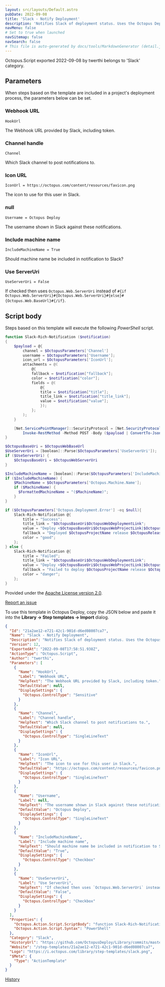 ```yaml
---
layout: src/layouts/Default.astro
pubDate: 2022-09-08
title: 'Slack - Notify Deployment'
description: 'Notifies Slack of deployment status. Uses the Octopus Deploy system variable to determine whether a deployment was successful.'
navMenu: false
# Set to true when launched
navSitemap: false
navSearch: false
# This file is auto-generated by docs/tools/MarkdownGenerator (detail.js)
---
```


Octopus.Script exported 2022-09-08 by twerthi belongs to 'Slack' category.

## Parameters

When steps based on the template are included in a project's deployment process, the parameters below can be set.


<div class="param">

### Webhook URL

`HookUrl`

The Webhook URL provided by Slack, including token.

</div>
        
<div class="param">

### Channel handle

`Channel`

Which Slack channel to post notifications to.

</div>
        
<div class="param">

### Icon URL

`IconUrl = https://octopus.com/content/resources/favicon.png`

The icon to use for this user in Slack.

</div>
        
<div class="param">

### null

`Username = Octopus Deploy`

The username shown in Slack against these notifications.

</div>
        
<div class="param">

### Include machine name

`IncludeMachineName = True`

Should machine name be included in notification to Slack?

</div>
        
<div class="param">

### Use ServerUri

`UseServerUri = False`

If checked then uses `Octopus.Web.ServerUri` instead of `#{if Octopus.Web.ServerUri}#{Octopus.Web.ServerUri}#{else}#{Octopus.Web.BaseUrl}#{/if}`.

</div>
        

## Script body

Steps based on this template will execute the following *PowerShell* script.

```powershell
function Slack-Rich-Notification ($notification)
{
    $payload = @{
        channel = $OctopusParameters['Channel']
        username = $OctopusParameters['Username'];
        icon_url = $OctopusParameters['IconUrl'];
        attachments = @(
            @{
            fallback = $notification["fallback"];
            color = $notification["color"];
            fields = @(
                @{
                title = $notification["title"];
                title_link = $notification["title_link"];
                value = $notification["value"];
                });
            };
        );
    }

    [Net.ServicePointManager]::SecurityProtocol = [Net.SecurityProtocolType]::Tls12
        Invoke-RestMethod -Method POST -Body ($payload | ConvertTo-Json -Depth 4) -Uri $OctopusParameters['HookUrl']  -ContentType 'application/json' -UseBasicParsing
}

$OctopusBaseUri = $OctopusWebBaseUrl
$UseServerUri = [boolean]::Parse($OctopusParameters['UseServerUri']);
if ($UseServerUri) {
	$OctopusBaseUri = $OctopusWebServerUri
}

$IncludeMachineName = [boolean]::Parse($OctopusParameters['IncludeMachineName']);
if ($IncludeMachineName) {
    $MachineName = $OctopusParameters['Octopus.Machine.Name'];
    if ($MachineName) {
      $FormattedMachineName = "($MachineName)";
    }
}

if ($OctopusParameters['Octopus.Deployment.Error'] -eq $null){
    Slack-Rich-Notification @{
        title = "Success";
        title_link = "$OctopusBaseUri$OctopusWebDeploymentLink";
        value = "Deploy <$OctopusBaseUri$OctopusWebProjectLink|$OctopusProjectName> release <$OctopusBaseUri$OctopusWebReleaseLink|$OctopusReleaseNumber> to $OctopusEnvironmentName $OctopusActionTargetRoles $OctopusDeploymentTenantName $FormattedMachineName";
        fallback = "Deployed $OctopusProjectName release $OctopusReleaseNumber to $OctopusEnvironmentName successfully";
        color = "good";
    };
} else {
    Slack-Rich-Notification @{
        title = "Failed";
        title_link = "$OctopusBaseUri$OctopusWebDeploymentLink";
        value = "Deploy <$OctopusBaseUri$OctopusWebProjectLink|$OctopusProjectName> release <$OctopusBaseUri$OctopusWebReleaseLink|$OctopusReleaseNumber> to $OctopusEnvironmentName $OctopusActionTargetRoles $OctopusDeploymentTenantName $FormattedMachineName";
        fallback = "Failed to deploy $OctopusProjectName release $OctopusReleaseNumber to $OctopusEnvironmentName";
        color = "danger";
    };
}
```

Provided under the [Apache License version 2.0](https://github.com/OctopusDeploy/Library/blob/master/LICENSE.txt).

[Report an issue](https://github.com/OctopusDeploy/Library/issues/new?assignees=&labels=&projects=&template=bug-report.yml&title=Issue%20with%20Slack%20-%20Notify%20Deployment&step-template=Slack%20-%20Notify%20Deployment)

<div class="get-json">

To use this template in Octopus Deploy, copy the JSON below and paste it into the **Library → Step templates → Import** dialog.

```json
{
  "Id": "21a2ae12-e721-42c1-901d-d6ed08007ca7",
  "Name": "Slack - Notify Deployment",
  "Description": "Notifies Slack of deployment status. Uses the Octopus Deploy system variable to determine whether a deployment was successful.",
  "Version": 12,
  "ExportedAt": "2022-09-08T17:58:51.938Z",
  "ActionType": "Octopus.Script",
  "Author": "twerthi",
  "Parameters": [
    {
      "Name": "HookUrl",
      "Label": "Webhook URL",
      "HelpText": "The Webhook URL provided by Slack, including token.",
      "DefaultValue": null,
      "DisplaySettings": {
        "Octopus.ControlType": "Sensitive"
      }
    },
    {
      "Name": "Channel",
      "Label": "Channel handle",
      "HelpText": "Which Slack channel to post notifications to.",
      "DefaultValue": null,
      "DisplaySettings": {
        "Octopus.ControlType": "SingleLineText"
      }
    },
    {
      "Name": "IconUrl",
      "Label": "Icon URL",
      "HelpText": "The icon to use for this user in Slack.",
      "DefaultValue": "https://octopus.com/content/resources/favicon.png",
      "DisplaySettings": {
        "Octopus.ControlType": "SingleLineText"
      }
    },
    {
      "Name": "Username",
      "Label": null,
      "HelpText": "The username shown in Slack against these notifications.",
      "DefaultValue": "Octopus Deploy",
      "DisplaySettings": {
        "Octopus.ControlType": "SingleLineText"
      }
    },
    {
      "Name": "IncludeMachineName",
      "Label": "Include machine name",
      "HelpText": "Should machine name be included in notification to Slack?",
      "DefaultValue": "True",
      "DisplaySettings": {
        "Octopus.ControlType": "Checkbox"
      }
    },
    {
      "Name": "UseServerUri",
      "Label": "Use ServerUri",
      "HelpText": "If checked then uses `Octopus.Web.ServerUri` instead of `#{if Octopus.Web.ServerUri}#{Octopus.Web.ServerUri}#{else}#{Octopus.Web.BaseUrl}#{/if}`.",
      "DefaultValue": "False",
      "DisplaySettings": {
        "Octopus.ControlType": "Checkbox"
      }
    }
  ],
  "Properties": {
    "Octopus.Action.Script.ScriptBody": "function Slack-Rich-Notification ($notification)\n{\n    $payload = @{\n        channel = $OctopusParameters['Channel']\n        username = $OctopusParameters['Username'];\n        icon_url = $OctopusParameters['IconUrl'];\n        attachments = @(\n            @{\n            fallback = $notification[\"fallback\"];\n            color = $notification[\"color\"];\n            fields = @(\n                @{\n                title = $notification[\"title\"];\n                title_link = $notification[\"title_link\"];\n                value = $notification[\"value\"];\n                });\n            };\n        );\n    }\n\n    [Net.ServicePointManager]::SecurityProtocol = [Net.SecurityProtocolType]::Tls12\n        Invoke-RestMethod -Method POST -Body ($payload | ConvertTo-Json -Depth 4) -Uri $OctopusParameters['HookUrl']  -ContentType 'application/json' -UseBasicParsing\n}\n\n$OctopusBaseUri = $OctopusWebBaseUrl\n$UseServerUri = [boolean]::Parse($OctopusParameters['UseServerUri']);\nif ($UseServerUri) {\n\t$OctopusBaseUri = $OctopusWebServerUri\n}\n\n$IncludeMachineName = [boolean]::Parse($OctopusParameters['IncludeMachineName']);\nif ($IncludeMachineName) {\n    $MachineName = $OctopusParameters['Octopus.Machine.Name'];\n    if ($MachineName) {\n      $FormattedMachineName = \"($MachineName)\";\n    }\n}\n\nif ($OctopusParameters['Octopus.Deployment.Error'] -eq $null){\n    Slack-Rich-Notification @{\n        title = \"Success\";\n        title_link = \"$OctopusBaseUri$OctopusWebDeploymentLink\";\n        value = \"Deploy <$OctopusBaseUri$OctopusWebProjectLink|$OctopusProjectName> release <$OctopusBaseUri$OctopusWebReleaseLink|$OctopusReleaseNumber> to $OctopusEnvironmentName $OctopusActionTargetRoles $OctopusDeploymentTenantName $FormattedMachineName\";\n        fallback = \"Deployed $OctopusProjectName release $OctopusReleaseNumber to $OctopusEnvironmentName successfully\";\n        color = \"good\";\n    };\n} else {\n    Slack-Rich-Notification @{\n        title = \"Failed\";\n        title_link = \"$OctopusBaseUri$OctopusWebDeploymentLink\";\n        value = \"Deploy <$OctopusBaseUri$OctopusWebProjectLink|$OctopusProjectName> release <$OctopusBaseUri$OctopusWebReleaseLink|$OctopusReleaseNumber> to $OctopusEnvironmentName $OctopusActionTargetRoles $OctopusDeploymentTenantName $FormattedMachineName\";\n        fallback = \"Failed to deploy $OctopusProjectName release $OctopusReleaseNumber to $OctopusEnvironmentName\";\n        color = \"danger\";\n    };\n}",
    "Octopus.Action.Script.Syntax": "PowerShell"
  },
  "Category": "Slack",
  "HistoryUrl": "https://github.com/OctopusDeploy/Library/commits/master/step-templates//opt/buildagent/work/75443764cd38076d/step-templates/slack-notify-deployment.json",
  "Website": "/step-templates/21a2ae12-e721-42c1-901d-d6ed08007ca7",
  "Logo": "https://i.octopus.com/library/step-templates/slack.png",
  "$Meta": {
    "Type": "ActionTemplate"
  }
}
```

[History](https://github.com/OctopusDeploy/Library/commits/master/step-templates/https://github.com/OctopusDeploy/Library/commits/master/step-templates//opt/buildagent/work/75443764cd38076d/step-templates/slack-notify-deployment.json)

</div>

